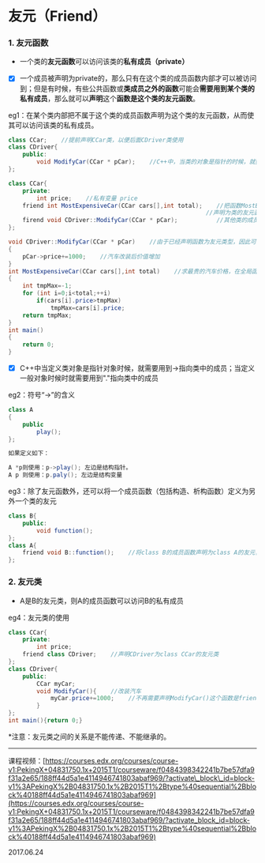 # 友元（Friend）

### 1. 友元函数

* 一个类的**友元函数**可以访问该类的**私有成员（private）**

* [x] 一个成员被声明为private的，那么只有在这个类的成员函数内部才可以被访问到；但是有时候，有些公共函数或**类成员之外的函数**可能会**需要用到某个类的私有成员**，那么就可以**声明**这个**函数是这个类的友元函数**。

eg1：在某个类内部把不属于这个类的成员函数声明为这个类的友元函数，从而使其可以访问该类的私有成员。

```java
class CCar;    //提前声明CCar类，以便后面CDriver类使用
class CDriver{
    public:
        void ModifyCar(CCar * pCar);    //C++中，当类的对象是指针的时候，就要用到->指向类中的成员
};

class CCar{
    private:
        int price;    //私有变量 price
    friend int MostExpensiveCar(CCar cars[],int total);    //把函数MostExpensiveCar(不属于类的成员函数，而是全局函数)
                                                        //声明为类的友元函数，这样它就可以访问类CCar里的私有成员price
    firend void CDriver::ModifyCar(CCar * pCar);           //其他类的成员函数，访问CCar类的私有成员price
};

void CDriver::ModifyCar(CCar * pCar)    //由于已经声明函数为友元类型，因此可以在函数内部访问对应的CCar类的私有成员变量price
{
    pCar->price+=1000;    //汽车改装后价值增加
}
int MostExpensiveCar(CCar cars[],int total)    //求最贵的汽车价格，在全局函数里访问对应的CCar类的私有成员变量price
{
    int tmpMax=-1;
    for (int i=0;i<total;++i)
        if(cars[i].price>tmpMax)
            tmpMax=cars[i].price;
    return tmpMax;
}
int main()
{
    return 0;
}
```

* [x] C++中当定义类对象是指针对象时候，就需要用到-&gt;指向类中的成员；当定义一般对象时候时就需要用到"."指向类中的成员

eg2：符号“-&gt;”的含义

```java
class A 
{ 
    public 
        play(); 
};

如果定义如下：

A *p则使用：p->play(); 左边是结构指针。 
A p 则使用：p.paly(); 左边是结构变量
```

eg3：除了友元函数外，还可以将一个成员函数（包括构造、析构函数）定义为另外一个类的友元

```java
class B{
    public:
        void function();
};
class A{
    friend void B::function();    //将class B的成员函数声明为class A的友元，使得class A也可以通过class B来进行访问
};
```

### 2. 友元类

* A是B的友元类，则A的成员函数可以访问B的私有成员

eg4：友元类的使用

```java
class CCar{
    private:
        int price;
    friend class CDriver;    //声明CDriver为class CCar的友元类
};
class CDriver{
    public:
        CCar myCar;        
        void ModifyCar(){    //改装汽车
            myCar.price+=1000;    //不再需要声明ModifyCar()这个函数是friend啦，通过统一的友元类就可以访问CCar类的成员变量
        }
};
int main(){return 0;}
```

\*注意：友元类之间的关系是不能传递、不能继承的。

---

课程视频：[https://courses.edx.org/courses/course-v1:PekingX+04831750.1x+2015T1/courseware/f0484398342241b7be57dfa9f31a2e65/188ff44d5a1e4114946741803abaf969/?activate\_block\_id=block-v1%3APekingX%2B04831750.1x%2B2015T1%2Btype%40sequential%2Bblock%40188ff44d5a1e4114946741803abaf969](https://courses.edx.org/courses/course-v1:PekingX+04831750.1x+2015T1/courseware/f0484398342241b7be57dfa9f31a2e65/188ff44d5a1e4114946741803abaf969/?activate_block_id=block-v1%3APekingX%2B04831750.1x%2B2015T1%2Btype%40sequential%2Bblock%40188ff44d5a1e4114946741803abaf969)

2017.06.24

